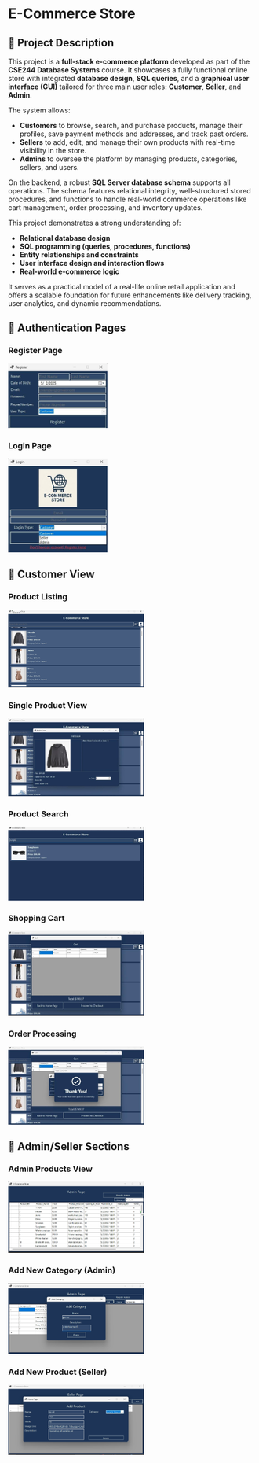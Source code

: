 # E-Commerce Store

## 📘 Project Description

This project is a **full-stack e-commerce platform** developed as part of the **CSE244 Database Systems** course. It showcases a fully functional online store with integrated **database design**, **SQL queries**, and a **graphical user interface (GUI)** tailored for three main user roles: **Customer**, **Seller**, and **Admin**.

The system allows:

* **Customers** to browse, search, and purchase products, manage their profiles, save payment methods and addresses, and track past orders.
* **Sellers** to add, edit, and manage their own products with real-time visibility in the store.
* **Admins** to oversee the platform by managing products, categories, sellers, and users.

On the backend, a robust **SQL Server database schema** supports all operations. The schema features relational integrity, well-structured stored procedures, and functions to handle real-world commerce operations like cart management, order processing, and inventory updates.

This project demonstrates a strong understanding of:

* **Relational database design**
* **SQL programming (queries, procedures, functions)**
* **Entity relationships and constraints**
* **User interface design and interaction flows**
* **Real-world e-commerce logic**

It serves as a practical model of a real-life online retail application and offers a scalable foundation for future enhancements like delivery tracking, user analytics, and dynamic recommendations.

## 🔐 Authentication Pages
### Register Page
<img src="Media/register-1.jpg" alt="Register Page" width="40%">

### Login Page
<img src="Media/login.jpg" alt="Login Page" width="40%">

## 👤 Customer View
### Product Listing
<img src="Media/products.png" alt="Products Page" width="55%">

### Single Product View
<img src="Media/product.jpg" alt="Product Details" width="55%">

### Product Search
<img src="Media/search-products.jpg" alt="Search Products" width="55%">

### Shopping Cart
<img src="Media/cart.jpg" alt="Shopping Cart" width="55%">

### Order Processing
<img src="Media/order-placed.jpg" alt="Order Confirmation" width="55%">

## 🏪 Admin/Seller Sections
### Admin Products View
<img src="Media/admin-products-view.png" alt="Admin Products View" width="55%">

### Add New Category (Admin)
<img src="Media/admin-add-category.png" alt="Add Category" width="55%">

### Add New Product (Seller)
<img src="Media/seller-add-product.png" alt="Add Product" width="55%">

